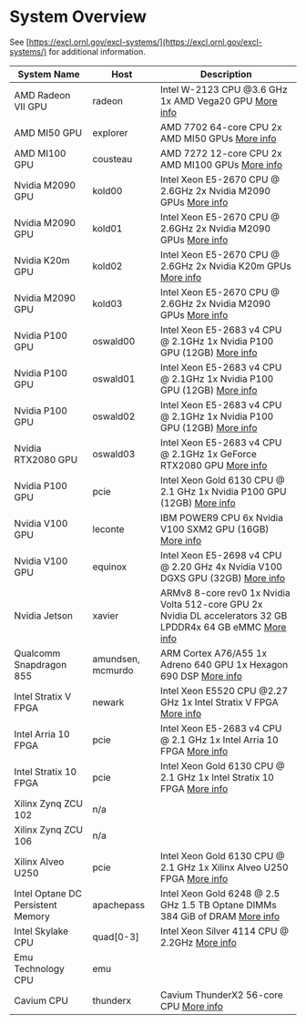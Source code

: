 # System Overview

See [https://excl.ornl.gov/excl-systems/](https://excl.ornl.gov/excl-systems/) for additional information.

| System Name                       | Host              | Description                                                                                                                                                |
| --------------------------------- | ----------------- | ---------------------------------------------------------------------------------------------------------------------------------------------------------- |
| AMD Radeon VII GPU                | radeon            | Intel W-2123 CPU @3.6 GHz 1x AMD Vega20 GPU [More info](https://docs.excl.ornl.gov/systems/radeon)                                                         |
| AMD MI50 GPU                      | explorer          | AMD 7702 64-core CPU  2x AMD MI50 GPUs [More info](https://docs.excl.ornl.gov/systems/explorer)                                                            |
| AMD MI100 GPU                     | cousteau          | AMD 7272 12-core CPU 2x AMD MI100 GPUs [More info](https://docs.excl.ornl.gov/systems/cousteau)                                                            |
| Nvidia M2090 GPU                  | kold00            | Intel Xeon E5-2670 CPU @ 2.6GHz 2x Nvidia M2090 GPUs [More info](https://docs.excl.ornl.gov/systems/kold00)                                                |
| Nvidia M2090 GPU                  | kold01            | Intel Xeon E5-2670 CPU @ 2.6GHz 2x Nvidia M2090 GPUs [More info](https://docs.excl.ornl.gov/systems/kold01)                                                |
| Nvidia K20m GPU                   | kold02            | Intel Xeon E5-2670 CPU @ 2.6GHz 2x Nvidia K20m GPUs  [More info](https://docs.excl.ornl.gov/systems/kold02)                                                |
| Nvidia M2090 GPU                  | kold03            | Intel Xeon E5-2670 CPU @ 2.6GHz 2x Nvidia M2090 GPUs [More info](https://docs.excl.ornl.gov/systems/kold03)                                                |
| Nvidia P100 GPU                   | oswald00          | Intel Xeon E5-2683 v4 CPU @ 2.1GHz 1x Nvidia P100 GPU (12GB) [More info](https://docs.excl.ornl.gov/systems/oswald00)                                      |
| Nvidia P100 GPU                   | oswald01          | Intel Xeon E5-2683 v4 CPU @ 2.1GHz 1x Nvidia P100 GPU (12GB) [More info](https://docs.excl.ornl.gov/systems/oswald01)                                      |
| Nvidia P100 GPU                   | oswald02          | Intel Xeon E5-2683 v4 CPU @ 2.1GHz 1x Nvidia P100 GPU (12GB) [More info](https://docs.excl.ornl.gov/systems/oswald02)                                      |
| Nvidia RTX2080 GPU                | oswald03          | Intel Xeon E5-2683 v4 CPU @ 2.1GHz 1x GeForce RTX2080 GPU [More info](https://docs.excl.ornl.gov/systems/oswald03)                                         |
| Nvidia P100 GPU                   | pcie              | Intel Xeon Gold 6130 CPU @ 2.1 GHz 1x Nvidia P100 GPU (12GB) [More info](https://docs.excl.ornl.gov/systems/pcie)                                          |
| Nvidia V100 GPU                   | leconte           | IBM POWER9 CPU 6x Nvidia V100 SXM2 GPU (16GB) [More info](https://docs.excl.ornl.gov/systems/leconte)                                                      |
| Nvidia V100 GPU                   | equinox           | Intel Xeon E5-2698 v4 CPU @ 2.20 GHz 4x Nvidia V100 DGXS GPU (32GB) [More info](https://docs.excl.ornl.gov/systems/equinox)                                |
| Nvidia Jetson                     | xavier            | ARMv8 8-core  rev0  1x Nvidia Volta 512-core GPU 2x Nvidia DL accelerators 32 GB LPDDR4x 64 GB eMMC [More info](https://docs.excl.ornl.gov/systems/xavier) |
| Qualcomm Snapdragon 855           | amundsen, mcmurdo | ARM Cortex A76/A55 1x Adreno 640 GPU 1x Hexagon 690 DSP [More info](https://docs.excl.ornl.gov/systems/snapdragon)                                         |
| Intel Stratix V FPGA              | newark            | Intel Xeon  E5520 CPU @2.27 GHz 1x Intel Stratix V  FPGA [More info](https://docs.excl.ornl.gov/systems/newark)                                            |
| Intel Arria 10 FPGA               | pcie              | Intel Xeon E5-2683 v4 CPU @ 2.1 GHz 1x Intel Arria 10 FPGA [More info](https://docs.excl.ornl.gov/systems/pcie)                                            |
| Intel Stratix 10 FPGA             | pcie              | Intel Xeon Gold 6130 CPU @ 2.1 GHz 1x Intel Stratix 10 FPGA [More info](https://docs.excl.ornl.gov/systems/pcie)                                           |
| Xilinx Zynq ZCU 102               | n/a               |                                                                                                                                                            |
| Xilinx Zynq ZCU 106               | n/a               |                                                                                                                                                            |
| Xilinx Alveo U250                 | pcie              | Intel Xeon Gold 6130 CPU @ 2.1 GHz 1x Xilinx Alveo U250 FPGA [More info](https://docs.excl.ornl.gov/systems/pcie)                                          |
| Intel Optane DC Persistent Memory | apachepass        | Intel Xeon Gold 6248 @ 2.5 GHz 1.5 TB Optane DIMMs 384 GiB of DRAM [More info](https://docs.excl.ornl.gov/systems/apachepass)                              |
| Intel Skylake CPU                 | quad\[0-3]        | Intel Xeon Silver 4114 CPU @ 2.2GHz [More info](https://docs.excl.ornl.gov/systems/quad\[00-03])                                                           |
| Emu Technology CPU                | emu               |                                                                                                                                                            |
| Cavium CPU                        | thunderx          | Cavium ThunderX2 56-core CPU [More info](https://docs.excl.ornl.gov/systems/thunderx)                                                                      |
